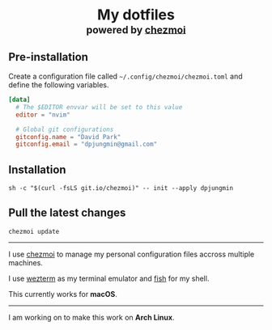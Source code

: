 <h1 align="center">
    My dotfiles<br/><sup><sub>powered by  <a href="https://www.chezmoi.io/">chezmoi</a>
</h1>

## Pre-installation

Create a configuration file called `~/.config/chezmoi/chezmoi.toml` and define the following
variables.

```toml
[data]
  # The $EDITOR envvar will be set to this value
  editor = "nvim"

  # Global git configurations
  gitconfig.name = "David Park"
  gitconfig.email = "dpjungmin@gmail.com"
```

## Installation

```shell
sh -c "$(curl -fsLS git.io/chezmoi)" -- init --apply dpjungmin
```

## Pull the latest changes

```shell
chezmoi update
```

---

I use [chezmoi] to manage my personal configuration files accross multiple machines.

I use [wezterm] as my terminal emulator and [fish] for my shell.

This currently works for **macOS**.

---

I am working on to make this work on **Arch Linux**.

[wezterm]: https://github.com/wez/wezterm
[chezmoi]: https://www.chezmoi.io/
[fish]: https://fishshell.com/
